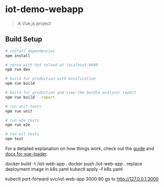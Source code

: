# iot-demo-webapp

> A Vue.js project

## Build Setup

``` bash
# install dependencies
npm install

# serve with hot reload at localhost:8080
npm run dev

# build for production with minification
npm run build

# build for production and view the bundle analyzer report
npm run build --report

# run unit tests
npm run unit

# run e2e tests
npm run e2e

# run all tests
npm test
```

For a detailed explanation on how things work, check out the [guide](http://vuejs-templates.github.io/webpack/) and [docs for vue-loader](http://vuejs.github.io/vue-loader).


docker build -t <username>/iot-web-app .
docker push <usernam>/iot-web-app .
replace deployment image in k8s.yaml
kubectl apply -f k8s.yaml

kubectl port-forward svc/iot-web-app 3000:80
go to http://127.0.0.1:3000
